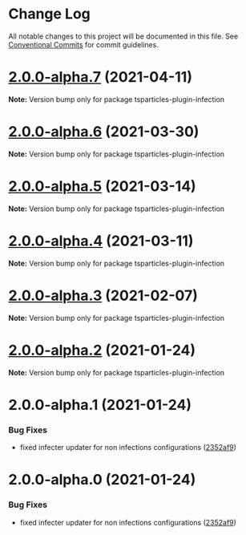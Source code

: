 # Change Log

All notable changes to this project will be documented in this file.
See [Conventional Commits](https://conventionalcommits.org) for commit guidelines.

# [2.0.0-alpha.7](https://github.com/matteobruni/tsparticles/compare/tsparticles-plugin-infection@2.0.0-alpha.6...tsparticles-plugin-infection@2.0.0-alpha.7) (2021-04-11)

**Note:** Version bump only for package tsparticles-plugin-infection





# [2.0.0-alpha.6](https://github.com/matteobruni/tsparticles/compare/tsparticles-plugin-infection@2.0.0-alpha.5...tsparticles-plugin-infection@2.0.0-alpha.6) (2021-03-30)

**Note:** Version bump only for package tsparticles-plugin-infection





# [2.0.0-alpha.5](https://github.com/matteobruni/tsparticles/compare/tsparticles-plugin-infection@2.0.0-alpha.4...tsparticles-plugin-infection@2.0.0-alpha.5) (2021-03-14)

**Note:** Version bump only for package tsparticles-plugin-infection





# [2.0.0-alpha.4](https://github.com/matteobruni/tsparticles/compare/tsparticles-plugin-infection@2.0.0-alpha.3...tsparticles-plugin-infection@2.0.0-alpha.4) (2021-03-11)

**Note:** Version bump only for package tsparticles-plugin-infection





# [2.0.0-alpha.3](https://github.com/matteobruni/tsparticles/compare/tsparticles-plugin-infection@2.0.0-alpha.2...tsparticles-plugin-infection@2.0.0-alpha.3) (2021-02-07)

**Note:** Version bump only for package tsparticles-plugin-infection





# [2.0.0-alpha.2](https://github.com/matteobruni/tsparticles/compare/tsparticles-plugin-infection@2.0.0-alpha.1...tsparticles-plugin-infection@2.0.0-alpha.2) (2021-01-24)

**Note:** Version bump only for package tsparticles-plugin-infection





# 2.0.0-alpha.1 (2021-01-24)


### Bug Fixes

* fixed infecter updater for non infections configurations ([2352af9](https://github.com/matteobruni/tsparticles/commit/2352af9dbe01a44a8ae5366c32267196bb505711))





# 2.0.0-alpha.0 (2021-01-24)


### Bug Fixes

* fixed infecter updater for non infections configurations ([2352af9](https://github.com/matteobruni/tsparticles/commit/2352af9dbe01a44a8ae5366c32267196bb505711))
